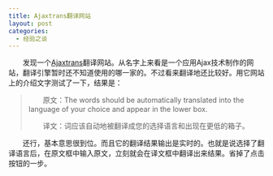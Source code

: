 ```yaml
---
title: Ajaxtrans翻译网站
layout: post
categories:
  - 经验之谈
---
```

　　发现一个[Ajaxtrans](http://www.ajaxtrans.com/)翻译网站。从名字上来看是一个应用Ajax技术制作的网站，翻译引擎暂时还不知道使用的哪一家的。不过看来翻译地还比较好。用它网站上的介绍文字测试了一下，结果是：

>　　原文：The words should be automatically translated into the language of your choice and appear in the lower box.
>
>　　译文：词应该自动地被翻译成您的选择语言和出现在更低的箱子。

　　还行，基本意思很到位。而且它的翻译结果输出是实时的。也就是说选择了翻译语言后，在原文框中输入原文，立刻就会在译文框中翻译出来结果。省掉了点击按钮的一步。

